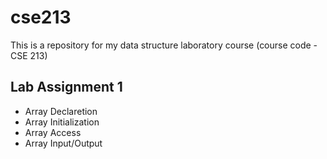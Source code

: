# cse213
This is a repository for my data structure laboratory course (course code - CSE 213)
## Lab Assignment 1
* Array Declaretion
* Array Initialization
* Array Access
* Array Input/Output
